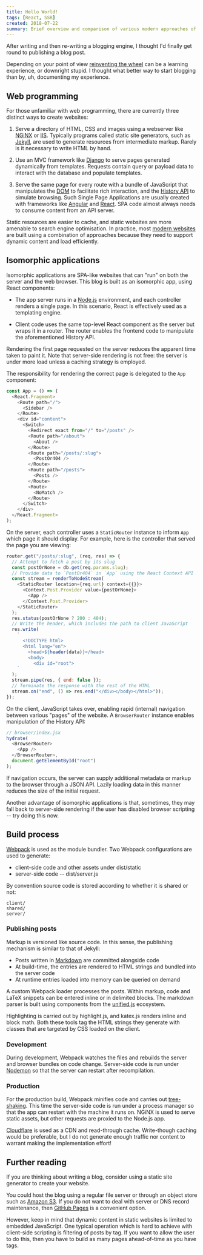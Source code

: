 ```yaml
---
title: Hello World!
tags: [React, SSR]
created: 2018-07-22
summary: Brief overview and comparison of various modern approaches of creating websites
---
```


After writing and then re-writing a blogging engine, I thought I'd finally get round to publishing a blog post.

Depending on your point of view [reinventing the wheel](https://www.gatsbyjs.org) can be a learning experience, or downright stupid. I thought what better way to start blogging than by, uh, documenting my experience.

## Web programming

For those unfamiliar with web programming, there are currently three distinct ways to create websites:

1. Serve a directory of HTML, CSS and images using a webserver like [NGiNX](https://www.nginx.com) or [IIS](https://www.iis.net). Typically programs called static site generators, such as [Jekyll](https://jekyllrb.com), are used to generate resources from intermediate markup. Rarely is it necessary to write HTML by hand.

2. Use an MVC framework like [Django](https://www.djangoproject.com) to serve pages generated dynamically from templates. Requests contain query or payload data to interact with the database and populate templates.

3. Serve the same page for every route with a bundle of JavaScript that manipulates the [DOM](https://developer.mozilla.org/en-US/docs/Web/API/Document_Object_Model) to facilitate rich interaction, and the [History API](https://developer.mozilla.org/en-US/docs/Web/API/History) to simulate browsing. Such Single Page Applications are usually created with frameworks like [Angular](https://angular.io) and [React](https://reactjs.org). SPA code almost always needs to consume content from an API server.

Static resources are easier to cache, and static websites are more amenable to search engine optimisation. In practice, most [modern websites](https://netflix.com) are built using a combination of approaches because they need to support dynamic content and load efficiently.

## Isomorphic applications

Isomorphic applications are SPA-like websites that can "run" on both the server and the web browser. This blog is built as an isomorphic app, using React components:

- The app server runs in a [Node.js](https://nodejs.org) environment, and each controller renders a single page. In this scenario, React is effectively used as a templating engine.

- Client code uses the same top-level React component as the server but wraps it in a router. The router enables the frontend code to manipulate the aforementioned History API.

Rendering the first page requested on the server reduces the apparent time taken to paint it. Note that server-side rendering is not free: the server is under more load unless a caching strategy is employed.

The responsibility for rendering the correct page is delegated to the `App` component:

```javascript
const App = () => (
  <React.Fragment>
    <Route path="/">
      <Sidebar />
    </Route>
    <div id="content">
      <Switch>
        <Redirect exact from="/" to="/posts" />
        <Route path="/about">
          <About />
        </Route>
        <Route path="/posts/:slug">
          <PostOr404 />
        </Route>
        <Route path="/posts">
          <Posts />
        </Route>
        <Route>
          <NoMatch />
        </Route>
      </Switch>
    </div>
  </React.Fragment>
);
```

On the server, each controller uses a `StaticRouter` instance to inform `App` which page it should display. For example, here is the controller that served the page you are viewing:

```javascript
router.get("/posts/:slug", (req, res) => {
  // Attempt to fetch a post by its slug
  const postOrNone = db.get(req.params.slug);
  // Provide data to `PostOr404` in `App` using the React Context API
  const stream = renderToNodeStream(
    <StaticRouter location={req.url} context={{}}>
      <Context.Post.Provider value={postOrNone}>
        <App />
      </Context.Post.Provider>
    </StaticRouter>
  );
  res.status(postOrNone ? 200 : 404);
  // Write the header, which includes the path to client JavaScript
  res.write(
    `
      <!DOCTYPE html>
      <html lang="en">
        <head>${header(data)}</head>
        <body>
          <div id="root">
    `
  );
  stream.pipe(res, { end: false });
  // Terminate the response with the rest of the HTML
  stream.on("end", () => res.end("</div></body></html>"));
});
```

On the client, JavaScript takes over, enabling rapid (internal) navigation between various "pages" of the website. A `BrowserRouter` instance enables manipulation of the History API:

```javascript
// browser/index.jsx
hydrate(
  <BrowserRouter>
    <App />
  </BrowserRouter>,
  document.getElementById("root")
);
```

If navigation occurs, the server can supply additional metadata or markup to the browser through a JSON API. Lazily loading data in this manner reduces the size of the initial request.

Another advantage of isomorphic applications is that, sometimes, they may fall back to server-side rendering if the user has disabled browser scripting -- try doing this now.

## Build process

[Webpack](https://webpack.js.org/) is used as the module bundler. Two Webpack configurations are used to generate:

- client-side code and other assets under dist/static
- server-side code -- dist/server.js

By convention source code is stored according to whether it is shared or not:

```plaintext
client/
shared/
server/
```

### Publishing posts

Markup is versioned like source code. In this sense, the publishing mechanism is similar to that of Jekyll:

- Posts written in [Markdown](https://github.github.com/gfm/) are committed alongside code
- At build-time, the entries are rendered to HTML strings and bundled into the server code
- At runtime entries loaded into memory can be queried on demand

A custom Webpack loader processes the posts. Within markup, code and LaTeX snippets can be entered inline or in delimited blocks. The markdown parser is built using components from the [unified.js](https://unifiedjs.com/) ecosystem.

Highlighting is carried out by highlight.js, and katex.js renders inline and block math. Both these tools tag the HTML strings they generate with classes that are targeted by CSS loaded on the client.

### Development

During development, Webpack watches the files and rebuilds the server and browser bundles on code change. Server-side code is run under [Nodemon](https://nodemon.io) so that the server can restart after recompilation.

### Production

For the production build, Webpack minifies code and carries out [tree-shaking](https://webpack.js.org/guides/tree-shaking/). This time the server-side code is run under a process manager so that the app can restart with the machine it runs on. NGiNX is used to serve static assets, but other requests are proxied to the Node.js app.

[Cloudflare](https://cloudflare.com) is used as a CDN and read-through cache. Write-though caching would be preferable, but I do not generate enough traffic nor content to warrant making the implementation effort!

## Further reading

If you are thinking about writing a blog, consider using a static site generator to create your website.

You could host the blog using a regular file server or through an object store such as [Amazon S3](https://docs.aws.amazon.com/AmazonS3/latest/dev/WebsiteHosting.html). If you do not want to deal with server or DNS record maintenance, then [GitHub Pages](https://pages.github.com) is a convenient option.

However, keep in mind that dynamic content in static websites is limited to embedded JavaScript. One typical operation which is hard to achieve with client-side scripting is filtering of posts by tag. If you want to allow the user to do this, then you have to build as many pages ahead-of-time as you have tags.
